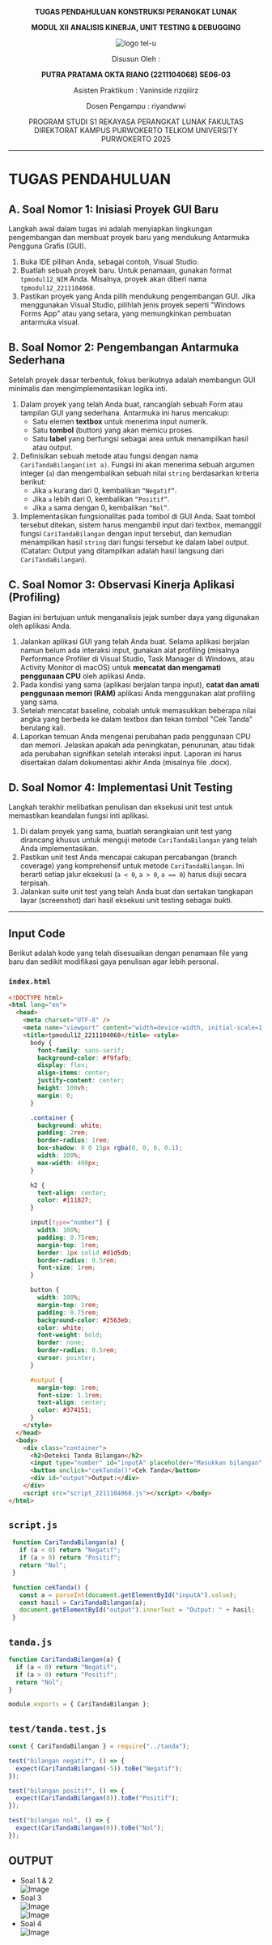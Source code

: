 <div align="center">

**TUGAS PENDAHULUAN**
**KONSTRUKSI PERANGKAT LUNAK**

**MODUL XII**
**ANALISIS KINERJA, UNIT TESTING & DEBUGGING**

![logo tel-u](https://github.com/user-attachments/assets/3a44181d-9c92-47f6-8cf0-87755117fd99)

Disusun Oleh :

**PUTRA PRATAMA OKTA RIANO (2211104068)**
**SE06-03**

Asisten Praktikum :
Vaninside
rizqiiirz

Dosen Pengampu :
riyandwwi

PROGRAM STUDI S1 REKAYASA PERANGKAT LUNAK
FAKULTAS DIREKTORAT KAMPUS PURWOKERTO
TELKOM UNIVERSITY PURWOKERTO
2025

</div>

---

# TUGAS PENDAHULUAN

## A. Soal Nomor 1: Inisiasi Proyek GUI Baru

Langkah awal dalam tugas ini adalah menyiapkan lingkungan pengembangan dan membuat proyek baru yang mendukung Antarmuka Pengguna Grafis (GUI).

1.  Buka IDE pilihan Anda, sebagai contoh, Visual Studio.
2.  Buatlah sebuah proyek baru. Untuk penamaan, gunakan format `tpmodul12_NIM` Anda. Misalnya, proyek akan diberi nama `tpmodul12_2211104068`.
3.  Pastikan proyek yang Anda pilih mendukung pengembangan GUI. Jika menggunakan Visual Studio, pilihlah jenis proyek seperti "Windows Forms App" atau yang setara, yang memungkinkan pembuatan antarmuka visual.

## B. Soal Nomor 2: Pengembangan Antarmuka Sederhana

Setelah proyek dasar terbentuk, fokus berikutnya adalah membangun GUI minimalis dan mengimplementasikan logika inti.

1.  Dalam proyek yang telah Anda buat, rancanglah sebuah Form atau tampilan GUI yang sederhana. Antarmuka ini harus mencakup:
    * Satu elemen **textbox** untuk menerima input numerik.
    * Satu **tombol** (button) yang akan memicu proses.
    * Satu **label** yang berfungsi sebagai area untuk menampilkan hasil atau output.
2.  Definisikan sebuah metode atau fungsi dengan nama `CariTandaBilangan(int a)`. Fungsi ini akan menerima sebuah argumen integer (`a`) dan mengembalikan sebuah nilai `string` berdasarkan kriteria berikut:
    * Jika `a` kurang dari 0, kembalikan `“Negatif”`.
    * Jika `a` lebih dari 0, kembalikan `“Positif”`.
    * Jika `a` sama dengan 0, kembalikan `“Nol”`.
3.  Implementasikan fungsionalitas pada tombol di GUI Anda. Saat tombol tersebut ditekan, sistem harus mengambil input dari textbox, memanggil fungsi `CariTandaBilangan` dengan input tersebut, dan kemudian menampilkan hasil `string` dari fungsi tersebut ke dalam label output. (Catatan: Output yang ditampilkan adalah hasil langsung dari `CariTandaBilangan`).

## C. Soal Nomor 3: Observasi Kinerja Aplikasi (Profiling)

Bagian ini bertujuan untuk menganalisis jejak sumber daya yang digunakan oleh aplikasi Anda.

1.  Jalankan aplikasi GUI yang telah Anda buat. Selama aplikasi berjalan namun belum ada interaksi input, gunakan alat profiling (misalnya Performance Profiler di Visual Studio, Task Manager di Windows, atau Activity Monitor di macOS) untuk **mencatat dan mengamati penggunaan CPU** oleh aplikasi Anda.
2.  Pada kondisi yang sama (aplikasi berjalan tanpa input), **catat dan amati penggunaan memori (RAM)** aplikasi Anda menggunakan alat profiling yang sama.
3.  Setelah mencatat baseline, cobalah untuk memasukkan beberapa nilai angka yang berbeda ke dalam textbox dan tekan tombol "Cek Tanda" berulang kali.
4.  Laporkan temuan Anda mengenai perubahan pada penggunaan CPU dan memori. Jelaskan apakah ada peningkatan, penurunan, atau tidak ada perubahan signifikan setelah interaksi input. Laporan ini harus disertakan dalam dokumentasi akhir Anda (misalnya file .docx).

## D. Soal Nomor 4: Implementasi Unit Testing

Langkah terakhir melibatkan penulisan dan eksekusi unit test untuk memastikan keandalan fungsi inti aplikasi.

1.  Di dalam proyek yang sama, buatlah serangkaian unit test yang dirancang khusus untuk menguji metode `CariTandaBilangan` yang telah Anda implementasikan.
2.  Pastikan unit test Anda mencapai cakupan percabangan (branch coverage) yang komprehensif untuk metode `CariTandaBilangan`. Ini berarti setiap jalur eksekusi (`a < 0`, `a > 0`, `a == 0`) harus diuji secara terpisah.
3.  Jalankan suite unit test yang telah Anda buat dan sertakan tangkapan layar (screenshot) dari hasil eksekusi unit testing sebagai bukti.

---

## Input Code

Berikut adalah kode yang telah disesuaikan dengan penamaan file yang baru dan sedikit modifikasi gaya penulisan agar lebih personal.

### `index.html`

```html
<!DOCTYPE html>
<html lang="en">
  <head>
    <meta charset="UTF-8" />
    <meta name="viewport" content="width=device-width, initial-scale=1.0" />
    <title>tpmodul12_2211104068</title> <style>
      body {
        font-family: sans-serif;
        background-color: #f9fafb;
        display: flex;
        align-items: center;
        justify-content: center;
        height: 100vh;
        margin: 0;
      }

      .container {
        background: white;
        padding: 2rem;
        border-radius: 1rem;
        box-shadow: 0 0 15px rgba(0, 0, 0, 0.1);
        width: 100%;
        max-width: 400px;
      }

      h2 {
        text-align: center;
        color: #111827;
      }

      input[type="number"] {
        width: 100%;
        padding: 0.75rem;
        margin-top: 1rem;
        border: 1px solid #d1d5db;
        border-radius: 0.5rem;
        font-size: 1rem;
      }

      button {
        width: 100%;
        margin-top: 1rem;
        padding: 0.75rem;
        background-color: #2563eb;
        color: white;
        font-weight: bold;
        border: none;
        border-radius: 0.5rem;
        cursor: pointer;
      }

      #output {
        margin-top: 1rem;
        font-size: 1.1rem;
        text-align: center;
        color: #374151;
      }
    </style>
  </head>
  <body>
    <div class="container">
      <h2>Deteksi Tanda Bilangan</h2>
      <input type="number" id="inputA" placeholder="Masukkan bilangan" />
      <button onclick="cekTanda()">Cek Tanda</button>
      <div id="output">Output:</div>
    </div>
    <script src="script_2211104068.js"></script> </body>
</html>
```

## `script.js`
    
 ```js
  function CariTandaBilangan(a) {
    if (a < 0) return "Negatif";
    if (a > 0) return "Positif";
    return "Nol";
  }

  function cekTanda() {
    const a = parseInt(document.getElementById("inputA").value);
    const hasil = CariTandaBilangan(a);
    document.getElementById("output").innerText = "Output: " + hasil;
  }
  ```

## `tanda.js`

  ```js
  function CariTandaBilangan(a) {
    if (a < 0) return "Negatif";
    if (a > 0) return "Positif";
    return "Nol";
  }

  module.exports = { CariTandaBilangan };
  ```

## `test/tanda.test.js`

  ```js
  const { CariTandaBilangan } = require("../tanda");

  test("bilangan negatif", () => {
    expect(CariTandaBilangan(-5)).toBe("Negatif");
  });

  test("bilangan positif", () => {
    expect(CariTandaBilangan(8)).toBe("Positif");
  });

  test("bilangan nol", () => {
    expect(CariTandaBilangan(0)).toBe("Nol");
  });
  ```

## OUTPUT

- Soal 1 & 2 <br>
    ![Image](https://github.com/user-attachments/assets/054037af-93f0-47d2-964f-571f0e5d1671) <br>
- Soal 3 <br>
    ![Image](https://github.com/user-attachments/assets/adae4eea-b57a-4c3a-80ea-924835981e9c) <br>
    ![Image](https://github.com/user-attachments/assets/d216b365-924c-4b45-a746-196beaa10451) <br>
- Soal 4 <br>
    ![Image](https://github.com/user-attachments/assets/e8f5ec9d-f035-41aa-803f-5a6bd18240f8) <br>
